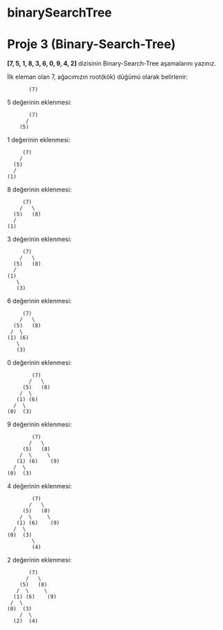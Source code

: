 # binarySearchTree


# Proje 3 (Binary-Search-Tree)

**[7, 5, 1, 8, 3, 6, 0, 9, 4, 2]** dizisinin Binary-Search-Tree aşamalarını yazınız.



İlk eleman olan 7, ağacımızın root(kök) düğümü olarak belirlenir:

```
       (7)
```

5 değerinin eklenmesi:

```
       (7)
      /
    (5)
```

1 değerinin eklenmesi:

         (7)
        /
      (5)
      /
    (1)

8 değerinin eklenmesi:

         (7)
        /   \
      (5)   (8)
      /
    (1)

3 değerinin eklenmesi:

         (7)
        /   \
      (5)   (8)
      /
    (1)
       \
       (3)

6 değerinin eklenmesi:

         (7)
        /   \
      (5)   (8)
     /  \
    (1) (6)
       \
       (3)

0 değerinin eklenmesi:

            (7)
           /   \
         (5)   (8)
        /  \
       (1) (6)
      /  \
    (0)  (3)

9 değerinin eklenmesi:

```       (7)
        (7)
       /   \
     (5)   (8)
    /  \     \
   (1) (6)    (9)
  /  \
(0)  (3)
```

4 değerinin eklenmesi:

```
        (7)
       /   \
     (5)   (8)
    /  \     \
   (1) (6)    (9)
  /  \
(0)  (3)
        \
        (4)
```

2 değerinin eklenmesi:

 ```
        (7)
       /   \
     (5)   (8)
    /  \     \
   (1) (6)    (9)
  /  \
(0)  (3)
     /  \
   (2)  (4)
 ```


